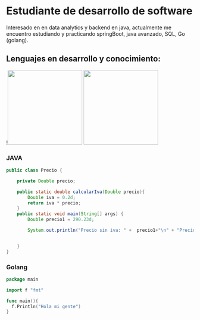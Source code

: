 # Estudiante de desarrollo de software

Interesado en en data analytics y backend en java, actualmente me encuentro estudiando y practicando springBoot, java avanzado, SQL, Go (golang).

## Lenguajes en desarrollo y conocimiento:

!<img src ="https://user-images.githubusercontent.com/101019474/211180092-d9038763-bb9a-4480-97b0-d301c1503915.jpeg" width="200" height="200" />
<img src="https://user-images.githubusercontent.com/101019474/211180981-8bdd6368-b67e-403d-aaed-3a5873629f4b.png" width="200" height="200" />


### JAVA
``` Java
public class Precio {

    private Double precio;

    public static double calcularIva(Double precio){
        Double iva = 0.2d;
        return iva * precio;
    }
    public static void main(String[] args) {
        Double precio1 = 290.23d;

        System.out.println("Precio sin iva: " +  precio1+"\n" + "Precio con iva: " + calcularIva(precio1));


    }
}
``` 
### Golang
```Go
package main

import f "fmt"

func main(){
  f.Println("Hola mi gente")
}
```
